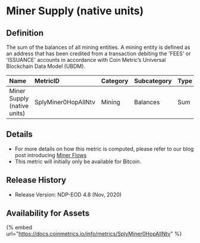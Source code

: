 # Miner Supply \(native units\)

## Definition

The sum of the balances of all mining entities. A mining entity is defined as an address that has been credited from a transaction debiting the 'FEES' or 'ISSUANCE' accounts in accordance with Coin Metric’s Universal Blockchain Data Model \(UBDM\).

| Name | MetricID | Category | Subcategory | Type | Unit | Interval |
| :--- | :--- | :--- | :--- | :--- | :--- | :--- |
| Miner Supply \(native units\) | SplyMiner0HopAllNtv | Mining | Balances | Sum | Native units | 1 day |

## Details

* For more details on how this metric is computed, please refer to our blog post introducing [Miner Flows](https://coinmetrics.substack.com/p/coin-metrics-state-of-the-network-3e2)
* This metric will initially only be available for Bitcoin.

## Release History

* Release Version: NDP-EOD 4.8 \(Nov, 2020\)

## Availability for Assets

{% embed url="https://docs.coinmetrics.io/info/metrics/SplyMiner0HopAllNtv" %}

